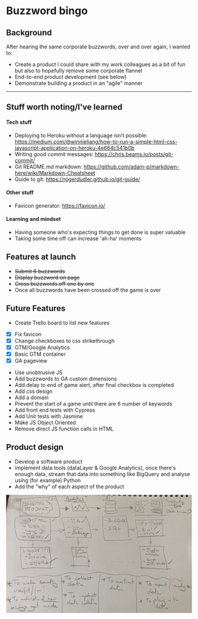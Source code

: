 # Buzzword bingo


## Background

After hearing the same corporate buzzwords, over and over again, I wanted to:

- Create a product I could share with my work colleagues as a bit of fun but also to hopefully remove some corporate flannel
- End-to-end product development (see below)
- Demonstrate building a product in an "agile" manner

***

## Stuff worth noting/I've learned

#### Tech stuff

- Deploying to Heroku without a language isn't possible: https://medium.com/@winnieliang/how-to-run-a-simple-html-css-javascript-application-on-heroku-4e664c541b0b
- Writing good commit messages: https://chris.beams.io/posts/git-commit/
- Git README.md markdown: https://github.com/adam-p/markdown-here/wiki/Markdown-Cheatsheet
- Guide to git: https://rogerdudler.github.io/git-guide/

#### Other stuff

- Favicon generator: https://favicon.io/


#### Learning and mindset

- Having someone who's expecting things to get done is super valuable
- Taking some time off can increase 'ah-ha' moments


## Features at launch

- ~~Submit 6 buzzwords~~
- ~~Display buzzword on page~~
- ~~Cross buzzwords off one by one~~
- Once all buzzwords have been crossed off the game is over

## Future Features

- Create Trello board to list new features
- [x] Fix favicon
- [x] Change checkboxes to css strikethrough
- [x] GTM/Google Analytics
- [x] Basic GTM container
- [x] GA pageview
- Use unobtrusive JS
- Add buzzwords to GA custom dimensions
- Add delay to end of game alert, after final checkbox is completed
- Add css design
- Add a domain
- Prevent the start of a game until there are 6 number of keywords
- Add front end tests with Cypress
- Add Unit tests with Jasmine
- Make JS Object Oriented
- Remove direct JS function calls in HTML

## Product design

- Develop a software product
- implement data tools (dataLayer & Google Analytics), once there's enough data, stream that data into something like BigQuery and analyse using (for example) Python
- Add the "why" of each aspect of the product

![buzzwordbingo product design](https://github.com/chrisrusselldigital/buzzwordbingo/blob/master/product-design.jpg)
